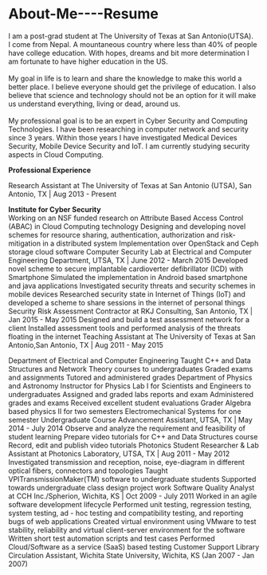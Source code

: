 # About-Me----Resume
I am a post-grad student at The University of Texas at San Antonio(UTSA). 
<br /> I come from Nepal. A mountaneous country where less than 40% of people have college education. With hopes, dreams and bit more determination I am fortunate to have higher education in the US.  
<br />
My goal in life is to learn and share the knowledge to make this world a better place. I believe everyone should get the privilege of education. I also believe that science and technology should not be an option for it will make us understand everything, living or dead, around us.  
<br />
My professional goal is to be an expert in Cyber Security and Computing Technologies. I have been researching in computer network and security since 3 years. Within those years I have investigated Medical Devices Security, Mobile Device Security and  IoT. I am currently studying security aspects in Cloud Computing. 

</p><b>Professional Experience</b></p>
Research Assistant at The University of Texas at San Antonio (UTSA), San Antonio, TX | Aug 2013 - Present

<b>Institute for Cyber Security</b>
<br />
Working on an NSF funded research on Attribute Based Access Control (ABAC) in Cloud Computing technology
Designing and developing novel schemes for resource sharing, authentication, authorization and risk-mitigation in a distributed system
Implementation over OpenStack and Ceph storage cloud software
Computer Security Lab at Electrical and Computer Engineering Department, UTSA, TX | June 2012 - March 2015 
Developed novel scheme to secure implantable cardioverter defibrillator (ICD) with Smartphone
Simulated the implementation in Android based smartphone and java applications
Investigated security threats and security schemes in mobile devices
Researched security state in Internet of Things (IoT) and developed a scheme to share sessions in the internet of personal things
Security Risk Assessment Contractor at RKJ Consulting, San Antonio, TX | Jan 2015 - May 2015
Designed and build a test assessment network for a client
Installed assessment tools and performed analysis of the threats floating in the internet
Teaching Assistant at The University of Texas at San Antonio,San Antonio, TX | Aug 2011 - May 2015

Department of Electrical and Computer Engineering 
Taught C++ and Data Structures and Network Theory courses to undergraduates
Graded exams and assignments
Tutored and administered grades
Department of Physics and Astronomy 
Instructor for Physics Lab I for Scientists and Engineers to undergraduates
Assigned and graded labs reports and exam
Administered grades and exams 
Received excellent student evaluations 
Grader 
Algebra based physics II for two semesters
Electromechanical Systems for one semester
Undergraduate Course Advancement Assistant, UTSA, TX | May 2014 - July 2014
Observe and analyze the requirement and feasibility of student learning
Prepare video tutorials for C++ and Data Structures course
Record, edit and publish video tutorials
Photonics Student Researcher & Lab Assistant  at Photonics Laboratory, UTSA, TX | Aug 2011 - May 2012
Investigated transmission and reception, noise, eye-diagram in different optical fibers, connectors and topologies
Taught VPITransmissionMaker(TM) software to undergraduate students
Supported towards undergraduate class design project work 
Software Quality Analyst at CCH Inc./Spherion, Wichita, KS | Oct 2009 - July 2011
Worked in an agile software development lifecycle
Performed unit testing, regression testing, system testing, ad - hoc testing and compatibility testing, and reporting bugs of web applications
Created virtual environment using VMware to test stability, reliability and virtual client-server environment for the software
Written short test automation scripts and test cases
Performed Cloud/Software as a service (SaaS) based testing
Customer Support
Library Circulation Assistant, Wichita State University, Wichita, KS (Jan 2007 - Jan 2007) 

